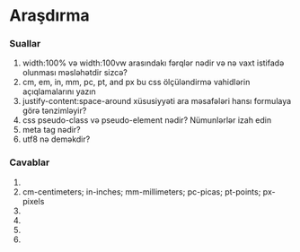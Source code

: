 # Araşdırma

### Suallar
1. width:100% və width:100vw arasındakı fərqlər nədir və nə vaxt istifadə olunması məsləhətdir sizcə?
2. cm, em, in, mm, pc, pt, and px bu css ölçüləndirmə vahidlərin açıqlamalarını yazın
3. justify-content:space-around xüsusiyyəti ara məsafələri hansı formulaya görə tənzimləyir?
4. css pseudo-class və pseudo-element nədir? Nümunlərlər izah edin
5. meta tag nədir?
6. utf8 nə deməkdir?

### Cavablar
1. 
2. cm-centimeters; in-inches; mm-millimeters; pc-picas; pt-points; px-pixels
3. 
4. 
5. 
6. 